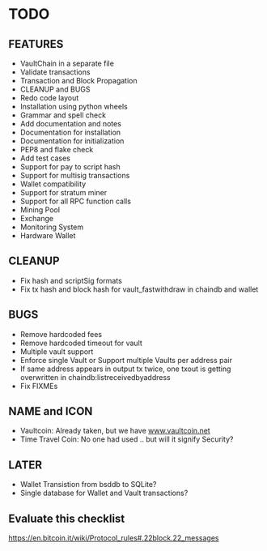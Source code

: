 TODO
====

FEATURES
--------
* VaultChain in a separate file
* Validate transactions
* Transaction and Block Propagation
* CLEANUP and BUGS
* Redo code layout
* Installation using python wheels
* Grammar and spell check
* Add documentation and notes
* Documentation for installation
* Documentation for initialization
* PEP8 and flake check
* Add test cases
* Support for pay to script hash
* Support for multisig transactions
* Wallet compatibility
* Support for stratum miner
* Support for all RPC function calls
* Mining Pool
* Exchange
* Monitoring System
* Hardware Wallet

CLEANUP
-------
* Fix hash and scriptSig formats
* Fix tx hash and block hash for vault_fastwithdraw in chaindb and wallet

BUGS
----
* Remove hardcoded fees
* Remove hardcoded timeout for vault
* Multiple vault support
* Enforce single Vault or Support multiple Vaults per address pair
* If same address appears in output tx twice, one txout is getting
  overwritten in chaindb:listreceivedbyaddress
* Fix FIXMEs

NAME and ICON
-------------
* Vaultcoin: Already taken, but we have www.vaultcoin.net
* Time Travel Coin: No one had used .. but will it signify Security?

LATER
-----
* Wallet Transistion from bsddb to SQLite?
* Single database for Wallet and Vault transactions?

Evaluate this checklist
-----------------------
https://en.bitcoin.it/wiki/Protocol_rules#.22block.22_messages
